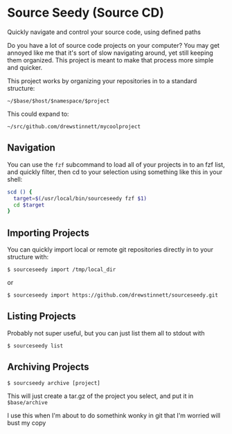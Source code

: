 # Source Seedy (Source CD)

Quickly navigate and control your source code, using defined paths

Do you have a lot of source code projects on your computer? You may get annoyed
like me that it's sort of slow navigating around, yet still keeping them
organized. This project is meant to make that process more simple and quicker.

This project works by organizing your repositories in to a standard structure:

```
~/$base/$host/$namespace/$project
```

This could expand to:

```
~/src/github.com/drewstinnett/mycoolproject
```

## Navigation

You can use the `fzf` subcommand to load all of your projects in to an fzf list, and quickly filter, then cd to your selection using something like this in your shell:

```bash
scd () {
  target=$(/usr/local/bin/sourceseedy fzf $1)
  cd $target
}
```

## Importing Projects

You can quickly import local or remote git repositories directly in to your structure with:

```
$ sourceseedy import /tmp/local_dir
```

or 

```
$ sourceseedy import https://github.com/drewstinnett/sourceseedy.git
```

## Listing Projects

Probably not super useful, but you can just list them all to stdout with

```
$ sourceseedy list
```

## Archiving Projects

```
$ sourcseedy archive [project]
```

This will just create a tar.gz of the project you select, and put it in `$base/archive`

I use this when I'm about to do somethink wonky in git that I'm worried will bust my copy